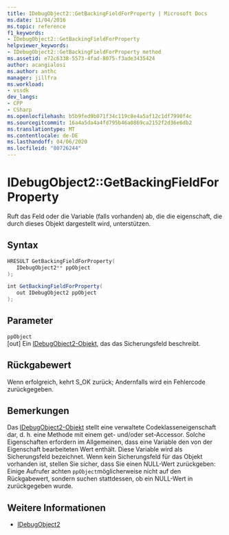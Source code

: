 ```yaml
---
title: IDebugObject2::GetBackingFieldForProperty | Microsoft Docs
ms.date: 11/04/2016
ms.topic: reference
f1_keywords:
- IDebugObject2::GetBackingFieldForProperty
helpviewer_keywords:
- IDebugObject2::GetBackingFieldForProperty method
ms.assetid: e72c6338-5573-4fad-8075-f3ade3435424
author: acangialosi
ms.author: anthc
manager: jillfra
ms.workload:
- vssdk
dev_langs:
- CPP
- CSharp
ms.openlocfilehash: b5b9fed9b071f34c119c8e4a5af12c1df7990f4c
ms.sourcegitcommit: 16a4a5da4a4fd795b46a0869ca2152f2d36e6db2
ms.translationtype: MT
ms.contentlocale: de-DE
ms.lasthandoff: 04/06/2020
ms.locfileid: "80726244"
---
```

# <a name="idebugobject2getbackingfieldforproperty"></a>IDebugObject2::GetBackingFieldForProperty
Ruft das Feld oder die Variable (falls vorhanden) ab, die die eigenschaft, die durch dieses Objekt dargestellt wird, unterstützen.

## <a name="syntax"></a>Syntax

```cpp
HRESULT GetBackingFieldForProperty(
   IDebugObject2** ppObject
);
```

```csharp
int GetBackingFieldForProperty(
   out IDebugObject2 ppObject
);
```

## <a name="parameters"></a>Parameter
`ppObject`\
[out] Ein [IDebugObject2-Objekt,](../../../extensibility/debugger/reference/idebugobject2.md) das das Sicherungsfeld beschreibt.

## <a name="return-value"></a>Rückgabewert
 Wenn erfolgreich, kehrt S_OK zurück; Andernfalls wird ein Fehlercode zurückgegeben.

## <a name="remarks"></a>Bemerkungen
 Das [IDebugObject2-Objekt](../../../extensibility/debugger/reference/idebugobject2.md) stellt eine verwaltete Codeklasseneigenschaft dar, d. h. eine Methode mit einem get- und/oder set-Accessor. Solche Eigenschaften erfordern im Allgemeinen, dass eine Variable den von der Eigenschaft bearbeiteten Wert enthält. Diese Variable wird als Sicherungsfeld bezeichnet. Wenn kein Sicherungsfeld für das Objekt vorhanden ist, stellen Sie sicher, dass Sie einen NULL-Wert zurückgeben: Einige Aufrufer achten `ppObject`möglicherweise nicht auf den Rückgabewert, sondern suchen stattdessen, ob ein NULL-Wert in zurückgegeben wurde.

## <a name="see-also"></a>Weitere Informationen
- [IDebugObject2](../../../extensibility/debugger/reference/idebugobject2.md)
